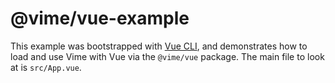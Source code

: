 # @vime/vue-example

This example was bootstrapped with [Vue CLI](https://cli.vuejs.org/), and demonstrates how to load
and use Vime with Vue via the `@vime/vue` package. The main file to look at is `src/App.vue`.
